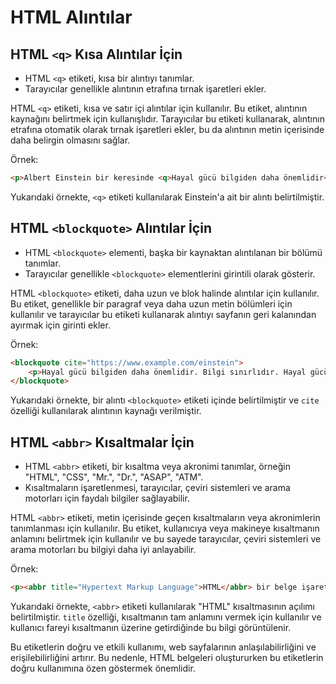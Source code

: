 # HTML Alıntılar

## **HTML `<q>` Kısa Alıntılar İçin**

- HTML `<q>` etiketi, kısa bir alıntıyı tanımlar.
- Tarayıcılar genellikle alıntının etrafına tırnak işaretleri ekler.

HTML `<q>` etiketi, kısa ve satır içi alıntılar için kullanılır. Bu etiket, alıntının kaynağını belirtmek için kullanışlıdır. Tarayıcılar bu etiketi kullanarak, alıntının etrafına otomatik olarak tırnak işaretleri ekler, bu da alıntının metin içerisinde daha belirgin olmasını sağlar.

Örnek:

```html
<p>Albert Einstein bir keresinde <q>Hayal gücü bilgiden daha önemlidir</q> demiştir.</p>
```

Yukarıdaki örnekte, `<q>` etiketi kullanılarak Einstein'a ait bir alıntı belirtilmiştir.

## **HTML `<blockquote>` Alıntılar İçin**

- HTML `<blockquote>` elementi, başka bir kaynaktan alıntılanan bir bölümü tanımlar.
- Tarayıcılar genellikle `<blockquote>` elementlerini girintili olarak gösterir.

HTML `<blockquote>` etiketi, daha uzun ve blok halinde alıntılar için kullanılır. Bu etiket, genellikle bir paragraf veya daha uzun metin bölümleri için kullanılır ve tarayıcılar bu etiketi kullanarak alıntıyı sayfanın geri kalanından ayırmak için girinti ekler.

Örnek:

```html
<blockquote cite="https://www.example.com/einstein">
    <p>Hayal gücü bilgiden daha önemlidir. Bilgi sınırlıdır. Hayal gücü ise tüm dünyayı kapsar.</p>
</blockquote>
```

Yukarıdaki örnekte, bir alıntı `<blockquote>` etiketi içinde belirtilmiştir ve `cite` özelliği kullanılarak alıntının kaynağı verilmiştir.

## **HTML `<abbr>` Kısaltmalar İçin**

- HTML `<abbr>` etiketi, bir kısaltma veya akronimi tanımlar, örneğin "HTML", "CSS", "Mr.", "Dr.", "ASAP", "ATM".
- Kısaltmaların işaretlenmesi, tarayıcılar, çeviri sistemleri ve arama motorları için faydalı bilgiler sağlayabilir.

HTML `<abbr>` etiketi, metin içerisinde geçen kısaltmaların veya akronimlerin tanımlanması için kullanılır. Bu etiket, kullanıcıya veya makineye kısaltmanın anlamını belirtmek için kullanılır ve bu sayede tarayıcılar, çeviri sistemleri ve arama motorları bu bilgiyi daha iyi anlayabilir.

Örnek:

```html
<p><abbr title="Hypertext Markup Language">HTML</abbr> bir belge işaretleme dilidir.</p>
```

Yukarıdaki örnekte, `<abbr>` etiketi kullanılarak "HTML" kısaltmasının açılımı belirtilmiştir. `title` özelliği, kısaltmanın tam anlamını vermek için kullanılır ve kullanıcı fareyi kısaltmanın üzerine getirdiğinde bu bilgi görüntülenir.

Bu etiketlerin doğru ve etkili kullanımı, web sayfalarının anlaşılabilirliğini ve erişilebilirliğini artırır. Bu nedenle, HTML belgeleri oluştururken bu etiketlerin doğru kullanımına özen göstermek önemlidir.
